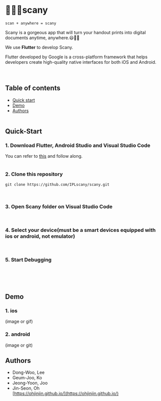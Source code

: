 # 📱🧾📄scany

~~~
scan + anywhere = scany
~~~

Scany is a gorgeous app that will turn your handout prints into digital documents anytime, anywhere.😃👌🏽<br/>

We use **Flutter** to develop Scany.<br/>

Flutter developed by Google is a cross-platform framework that helps developers create high-quality native interfaces for both iOS and Android.<br/>
<br/><br/>

## Table of contents

- [Quick start](#quick-start)
- [Demo](#demo)
- [Authors](#authors)
<br/><br/>

## Quick-Start
### 1. Download Flutter, Android Studio and Visual Studio Code<br/>
You can refer to [this](https://ohjinjin.github.io/flutter/start-flutter/) and follow along.<br/>
<br/>

### 2. Clone this repository<br/>
~~~
git clone https://github.com/IPLscany/scany.git
~~~
<br/>

### 3. Open Scany folder on Visual Studio Code<br/>
<br/>

### 4. Select your device(must be a smart devices equipped with ios or android, not emulator)<br/>
<br/>

### 5. Start Debugging<br/>
<br/>
<br/><br/>

## Demo
### 1. ios<br/>
(image or gif)
<br/>

### 2. android<br/>
(image or git)
<br/>

## Authors
* Dong-Woo, Lee<br/>
* Geum-Joo, Ko<br/>
* Jeong-Yoon, Joo<br/>
* Jin-Seon, Oh<br/>
[https://ohjinjin.github.io/](https://ohjinjin.github.io/)<br/>

